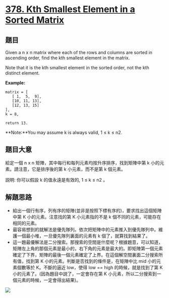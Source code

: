 # [378. Kth Smallest Element in a Sorted Matrix](https://leetcode.com/problems/kth-smallest-element-in-a-sorted-matrix/)


## 題目

Given a n x n matrix where each of the rows and columns are sorted in ascending order, find the kth smallest element in the matrix.

Note that it is the kth smallest element in the sorted order, not the kth distinct element.

**Example:**

    matrix = [
       [ 1,  5,  9],
       [10, 11, 13],
       [12, 13, 15]
    ],
    k = 8,
    
    return 13.

**Note:**You may assume k is always valid, 1 ≤ k ≤ n2.


## 題目大意

給定一個 n x n 矩陣，其中每行和每列元素均按升序排序，找到矩陣中第 k 小的元素。請注意，它是排序後的第 k 小元素，而不是第 k 個元素。


説明:
你可以假設 k 的值永遠是有效的, 1 ≤ k ≤ n2 。


## 解題思路


- 給出一個行有序，列有序的矩陣(並非是按照下標有序的)，要求找出這個矩陣中第 K 小的元素。注意找的第 K 小元素指的不是 k 個不同的元素，可能存在相同的元素。
- 最容易想到的就解法是優先隊列。依次把矩陣中的元素推入到優先隊列中。維護一個最小堆，一旦優先隊列裏面的元素有 k 個了，就算找到結果了。
- 這一題最優解法是二分搜索。那搜索的空間是什麼呢？根據題意，可以知道，矩陣左上角的那個元素是最小的，右下角的元素是最大的。即矩陣第一個元素確定了下界，矩陣的最後一個元素確定了上界。在這個解空間裏面二分搜索所有值，找到第 K  小的元素。判斷是否找到的條件是，在矩陣中比 mid 小的元素個數等於 K。不斷的逼近 low，使得 low == high 的時候，就是找到了第 K 小的元素了。(因為題目中説了，一定會存在第 K 小元素，所以二分搜索到一個元素的時候，一定會得出結果)。

![](https://img.halfrost.com/Leetcode/leetcode_378.png)
